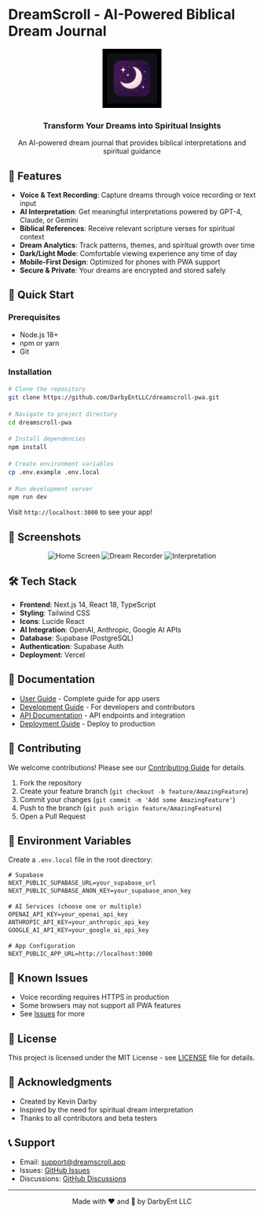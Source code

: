 # DreamScroll - AI-Powered Biblical Dream Journal

<div align="center">
  <img src="/public/icon-512.png" alt="DreamScroll Logo" width="120" />
  <h3>Transform Your Dreams into Spiritual Insights</h3>
  <p>An AI-powered dream journal that provides biblical interpretations and spiritual guidance</p>
</div>

## 🌟 Features

- **Voice & Text Recording**: Capture dreams through voice recording or text input
- **AI Interpretation**: Get meaningful interpretations powered by GPT-4, Claude, or Gemini
- **Biblical References**: Receive relevant scripture verses for spiritual context
- **Dream Analytics**: Track patterns, themes, and spiritual growth over time
- **Dark/Light Mode**: Comfortable viewing experience any time of day
- **Mobile-First Design**: Optimized for phones with PWA support
- **Secure & Private**: Your dreams are encrypted and stored safely

## 🚀 Quick Start

### Prerequisites
- Node.js 18+ 
- npm or yarn
- Git

### Installation

```bash
# Clone the repository
git clone https://github.com/DarbyEntLLC/dreamscroll-pwa.git

# Navigate to project directory
cd dreamscroll-pwa

# Install dependencies
npm install

# Create environment variables
cp .env.example .env.local

# Run development server
npm run dev
```

Visit `http://localhost:3000` to see your app!

## 📱 Screenshots

<div align="center">
  <img src="docs/images/home-screen.png" alt="Home Screen" width="250" />
  <img src="docs/images/dream-recorder.png" alt="Dream Recorder" width="250" />
  <img src="docs/images/interpretation.png" alt="Interpretation" width="250" />
</div>

## 🛠️ Tech Stack

- **Frontend**: Next.js 14, React 18, TypeScript
- **Styling**: Tailwind CSS
- **Icons**: Lucide React
- **AI Integration**: OpenAI, Anthropic, Google AI APIs
- **Database**: Supabase (PostgreSQL)
- **Authentication**: Supabase Auth
- **Deployment**: Vercel

## 📖 Documentation

- [User Guide](docs/USER_GUIDE.md) - Complete guide for app users
- [Development Guide](docs/DEVELOPMENT.md) - For developers and contributors
- [API Documentation](docs/API.md) - API endpoints and integration
- [Deployment Guide](docs/DEPLOYMENT.md) - Deploy to production

## 🤝 Contributing

We welcome contributions! Please see our [Contributing Guide](CONTRIBUTING.md) for details.

1. Fork the repository
2. Create your feature branch (`git checkout -b feature/AmazingFeature`)
3. Commit your changes (`git commit -m 'Add some AmazingFeature'`)
4. Push to the branch (`git push origin feature/AmazingFeature`)
5. Open a Pull Request

## 📝 Environment Variables

Create a `.env.local` file in the root directory:

```env
# Supabase
NEXT_PUBLIC_SUPABASE_URL=your_supabase_url
NEXT_PUBLIC_SUPABASE_ANON_KEY=your_supabase_anon_key

# AI Services (choose one or multiple)
OPENAI_API_KEY=your_openai_api_key
ANTHROPIC_API_KEY=your_anthropic_api_key
GOOGLE_AI_API_KEY=your_google_ai_api_key

# App Configuration
NEXT_PUBLIC_APP_URL=http://localhost:3000
```

## 🐛 Known Issues

- Voice recording requires HTTPS in production
- Some browsers may not support all PWA features
- See [Issues](https://github.com/DarbyEntLLC/dreamscroll-pwa/issues) for more

## 📄 License

This project is licensed under the MIT License - see [LICENSE](LICENSE) file for details.

## 👏 Acknowledgments

- Created by Kevin Darby
- Inspired by the need for spiritual dream interpretation
- Thanks to all contributors and beta testers

## 📞 Support

- Email: support@dreamscroll.app
- Issues: [GitHub Issues](https://github.com/DarbyEntLLC/dreamscroll-pwa/issues)
- Discussions: [GitHub Discussions](https://github.com/DarbyEntLLC/dreamscroll-pwa/discussions)

---

<div align="center">
  Made with ❤️ and 🙏 by DarbyEnt LLC
</div>